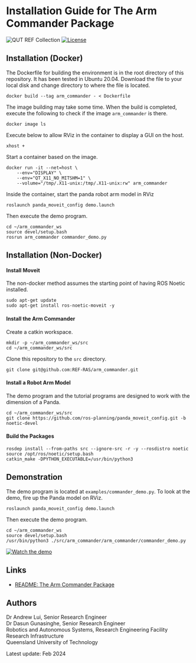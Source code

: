 # Installation Guide for The Arm Commander Package
![QUT REF Collection](https://badgen.net/badge/collections/QUT%20REF-RAS?icon=github) [![License](https://img.shields.io/badge/License-BSD_3--Clause-blue.svg)](https://opensource.org/licenses/BSD-3-Clause)


## Installation (Docker)

The Dockerfile for building the environment is in the root directory of this repository. It has been tested in Ubuntu 20.04. Download the file to your local disk and change directory to where the file is located. 
```
docker build --tag arm_commander - < Dockerfile
```
The image building may take some time. When the build is completed, execute the following to check if the image `arm_commander` is there.
```
docker image ls
```
Execute below to allow RViz in the container to display a GUI on the host.
```
xhost +
```
Start a container based on the image.
```
docker run -it --net=host \
    --env="DISPLAY" \
    --env="QT_X11_NO_MITSHM=1" \
    --volume="/tmp/.X11-unix:/tmp/.X11-unix:rw" arm_commander
```
Inside the container, start the panda robot arm model in RViz
```
roslaunch panda_moveit_config demo.launch
```
Then execute the demo program.
```
cd ~/arm_commander_ws
source devel/setup.bash
rosrun arm_commander commander_demo.py
```



## Installation (Non-Docker)

#### Install Moveit 

The non-docker method assumes the starting point of having ROS Noetic installed. 

```
sudo apt-get update
sudo apt-get install ros-noetic-moveit -y
```

#### Install the Arm Commander

Create a catkin workspace.
```
mkdir -p ~/arm_commander_ws/src
cd ~/arm_commander_ws/src
```

Clone this repository to the `src` directory.
```
git clone git@github.com:REF-RAS/arm_commander.git
```

#### Install a Robot Arm Model

The demo program and the tutorial programs are designed to work with the dimension of a Panda.

```
cd ~/arm_commander_ws/src
git clone https://github.com/ros-planning/panda_moveit_config.git -b noetic-devel 
```

#### Build the Packages

```
rosdep install --from-paths src --ignore-src -r -y --rosdistro noetic
source /opt/ros/noetic/setup.bash
catkin_make -DPYTHON_EXECUTABLE=/usr/bin/python3
```

## Demonstration

The demo program is located at `examples/commander_demo.py`. To look at the demo, fire up the Panda model on RViz.
```
roslaunch panda_moveit_config demo.launch
```
Then execute the demo program.
```
cd ~/arm_commander_ws
source devel/setup.bash
/usr/bin/python3 ./src/arm_commander/arm_commander/commander_demo.py
```

[![Watch the demo](https://img.youtube.com/vi/YleDRs649VA/0.jpg)](https://www.youtube.com/watch?v=YleDRs649VA)


## Links 

- [README: The Arm Commander Package](../README.md)


## Authors

Dr Andrew Lui, Senior Research Engineer <br />
Dr Dasun Gunasinghe, Senior Research Engineer <br />
Robotics and Autonomous Systems, Research Engineering Facility <br />
Research Infrastructure <br />
Queensland University of Technology <br />

Latest update: Feb 2024
